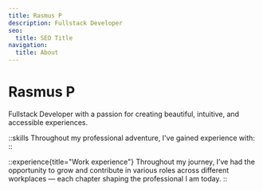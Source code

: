 ```yaml
---
title: Rasmus P
description: Fullstack Developer
seo:
  title: SEO Title
navigation:
  title: About
---
```

# Rasmus P
Fullstack Developer with a passion for creating beautiful, intuitive, and accessible experiences.


::skills
Throughout my professional adventure, I've gained experience with:
::

::experience{title="Work experience"}
Throughout my journey, I’ve had the opportunity to grow and contribute in various roles across different workplaces — each chapter shaping the professional I am today.
::


